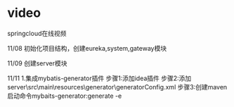 # video
springcloud在线视频

11/08
初始化项目结构，创建eureka,system,gateway模块

11/09
创建server模块

11/11
1.集成mybatis-generator插件
步骤1:添加idea插件
步骤2:添加server\src\main\resources\generator\generatorConfig.xml
步骤3:创建maven启动命令mybaits-generator:generate -e

